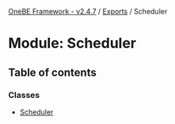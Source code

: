 [OneBE Framework - v2.4.7](../README.md) / [Exports](../modules.md) / Scheduler

# Module: Scheduler

## Table of contents

### Classes

- [Scheduler](../classes/Scheduler.Scheduler.md)
